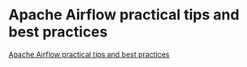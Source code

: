 # Apache Airflow practical tips and best practices
[Apache Airflow practical tips and best practices](https://aiwithcloud.com/2022/09/19/apache_airflow_practical_tips_and_best_practices/)